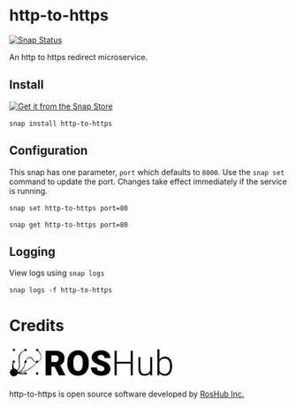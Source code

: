 # http-to-https

[![Snap Status](https://build.snapcraft.io/badge/roshub/http-to-https.svg)](https://build.snapcraft.io/user/roshub/http-to-https)

An http to https redirect microservice.

## Install


[![Get it from the Snap Store](https://snapcraft.io/static/images/badges/en/snap-store-white.svg)](https://snapcraft.io/http-to-https)

```
snap install http-to-https
```

## Configuration

This snap has one parameter, `port` which defaults to `8000`. Use the `snap set` command to update the port. Changes take effect immediately if the service is running.


```
snap set http-to-https port=80
```


```
snap get http-to-https port=80
```

## Logging

View logs using `snap logs`

```
snap logs -f http-to-https
```


# Credits

[<img src=./icons/roshub_logo_cropped_large.png width=300>](https://roshub.io)

http-to-https is open source software developed by [RosHub Inc.](https://roshub.io)